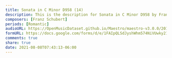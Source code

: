 ```yaml
---
title: Sonata in C Minor D958 (14)
description: This is the description for Sonata in C Minor D958 by Franz Schubert
composers: [Franz Schubert]
periods: [Romantic]
audioURL: https://OpenMusicDataset.github.io/Maestro/maestro-v3.0.0/2018/MIDI-Unprocessed_Schubert7-9_MID--AUDIO_16_R2_2018_wav.midi
formURL: https://docs.google.com/forms/d/e/1FAIpQLSdJyshWhm574NiVUwky21IoN9NZjBAULNnQbZweUN-IewLfmA/viewform
comments: true
share: true
date: 2021-08-08T07:43:13-06:00
---
```


